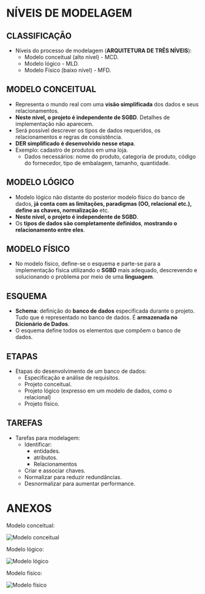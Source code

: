 # NÍVEIS DE MODELAGEM

## CLASSIFICAÇÃO
*   Níveis do processo de modelagem (**ARQUITETURA DE TRÊS NÍVEIS**):
    *   Modelo conceitual (alto nível) - MCD.
    *   Modelo lógico - MLD.
    *   Modelo Físico (baixo nível) - MFD.

## MODELO CONCEITUAL
*   Representa o mundo real com uma **visão simplificada** dos dados e seus relacionamentos.
*   **Neste nível, o projeto é independente de SGBD**. Detalhes de implementação não aparecem.
*   Será possível descrever os tipos de dados requeridos, os relacionamentos e regras de consistência.
*   **DER simplificado é desenvolvido nesse etapa**.
*   Exemplo: cadastro de produtos em uma loja.
    *   Dados necessários: nome do produto, categoria de produto, código do fornecedor, tipo de embalagem, tamanho, quantidade.

## MODELO LÓGICO
*   Modelo lógico não distante do posterior modelo físico do banco de dados, **já conta com as limitações, paradigmas (OO, relacional etc.), define as chaves, normalização** etc.
*   **Neste nível, o projeto é independente de SGBD**.
*   Os **tipos de dados são completamente definidos**, **mostrando o relacionamento entre eles**.

## MODELO FÍSICO
*   No modelo físico, define-se o esquema e parte-se para a implementação física utilizando o **SGBD** mais adequado, descrevendo e solucionando o problema por meio de uma **linguagem**.


## ESQUEMA
*   **Schema**: definição do **banco de dados** especificada durante o projeto. Tudo que é representado no banco de dados. É **armazenada no Dicionário de Dados**.
*   O esquema define todos os elementos que compõem o banco de dados.

## ETAPAS 
*   Etapas do desenvolvimento de um banco de dados:
    *   Especificação e análise de requisitos.
    *   Projeto conceitual.
    *   Projeto lógico (expresso em um modelo de dados, como o relacional)
    *   Projeto físico.

## TAREFAS
*   Tarefas para modelagem:
    *   Identificar:
        *   entidades.
        *   atributos.
        *   Relacionamentos
    *   Criar e associar chaves.
    *   Normalizar para reduzir redundâncias.
    *   Desnormalizar para aumentar performance.

# ANEXOS
Modelo conceitual:

![Modelo conceitual](https://i.stack.imgur.com/xUDuZ.png)

Modelo lógico:

![Modelo lógico](https://i.stack.imgur.com/yqcUn.png)

Modelo físico:

![Modelo físico](https://i.stack.imgur.com/A41nG.png)